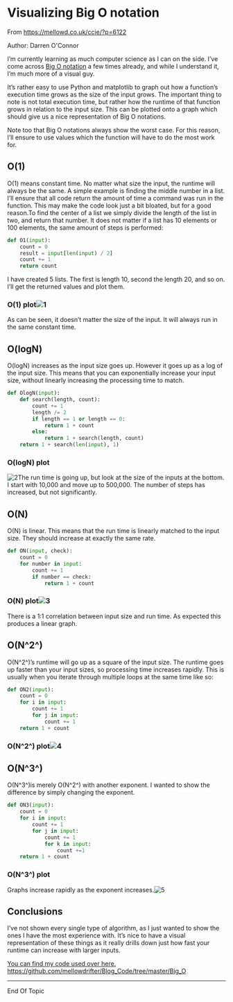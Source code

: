 # Visualizing Big O notation

From https://mellowd.co.uk/ccie/?p=6122

Author: Darren O'Connor

I’m currently learning as much computer science as I can on the side. I’ve come across [Big O notation](https://en.wikipedia.org/wiki/Big_O_notation) a few times already, and while I understand it, I’m much more of a visual guy.

It’s rather easy to use Python and matplotlib to graph out how a function’s execution time grows as the size of the input grows. The important thing to note is not total execution time, but rather how the runtime of that function grows in relation to the input size. This can be plotted onto a graph which should give us a nice representation of Big O notations.

Note too that Big O notations always show the worst case. For this reason, I’ll ensure to use values which the function will have to do the most work for.

## O(1)

O(1) means constant time. No matter what size the input, the runtime will always be the same. A simple example is finding the middle number in a list. I’ll ensure that all code return the amount of time a command was run in the function. This may make the code look just a bit bloated, but for a good reason.To find the center of a list we simply divide the length of the list in two, and return that number. It does not matter if a list has 10 elements or 100 elements, the same amount of steps is performed:



```python
def O1(input):
    count = 0
    result = input[len(input) / 2]
    count += 1
    return count
```



I have created 5 lists. The first is length 10, second the length 20, and so on. I’ll get the returned values and plot them.

### O(1) plot![1](images/vbon_image_O1.png)

As can be seen, it doesn’t matter the size of the input. It will always run in the same constant time.



## O(logN)

O(logN) increases as the input size goes up. However it goes up as a log of the input size. This means that you can exponentially increase your input size, without linearly increasing the processing time to match.



```python
def OlogN(input):
    def search(length, count):
        count += 1
        length /= 2
        if length == 1 or length == 0:
            return 1 + count
        else:
            return 1 + search(length, count)
    return 1 + search(len(input), 1)

```

### O(logN) plot

![2](images/vbon_image_OlogN.png)The run time is going up, but look at the size of the inputs at the bottom. I start with 10,000 and move up to 500,000. The number of steps has increased, but not significantly.

## O(N)

O(N) is linear. This means that the run time is linearly matched to the input size. They should increase at exactly the same rate.



```python
def ON(input, check):
    count = 0
    for number in input:
        count += 1
        if number == check:
            return 1 + count

```



### O(N) plot![3](images/vbon_image_ON.png)



There is a 1:1 correlation between input size and run time. As expected this produces a linear graph.

## O(N^2^)

O(N^2^)’s runtime will go up as a square of the input size. The runtime goes up faster than your input sizes, so processing time increases rapidly. This is usually when you iterate through multiple loops at the same time like so:

```python
def ON2(input):
    count = 0
    for i in input:
        count += 1
        for j in input:
            count += 1
    return 1 + count

```



### O(N^2^) plot![4](images/vbon_image_ON2.png)

## O(N^3^)

O(N^3^)is merely O(N^2^) with another exponent. I wanted to show the difference by simply changing the exponent. 

```python
def ON3(input):
    count = 0
    for i in input:
        count += 1
        for j in input:
            count += 1
            for k in input:
                count +=1
    return 1 + count

```



### O(N^3^) plot



Graphs increase rapidly as the exponent increases.![5](images/vbon_image_ON3.png)

## Conclusions

I’ve not shown every single type of algorithm, as I just wanted to show the ones I have the most experience with. It’s nice to have a visual representation of these things as it really drills down just how fast your runtime can increase with larger inputs.

 [You can find my code used over here.](https://github.com/mellowdrifter/Blog_Code/tree/master/Big_O)
 https://github.com/mellowdrifter/Blog_Code/tree/master/Big_O



---

End Of Topic



